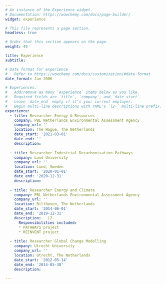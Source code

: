 ```yaml
---
# An instance of the Experience widget.
# Documentation: https://wowchemy.com/docs/page-builder/
widget: experience

# This file represents a page section.
headless: true

# Order that this section appears on the page.
weight: 40

title: Experience
subtitle:

# Date format for experience
#   Refer to https://wowchemy.com/docs/customization/#date-format
date_format: Jan 2006

# Experiences.
#   Add/remove as many `experience` items below as you like.
#   Required fields are `title`, `company`, and `date_start`.
#   Leave `date_end` empty if it's your current employer.
#   Begin multi-line descriptions with YAML's `|2-` multi-line prefix.
experience:
  - title: Researcher Energy & Resources
    company: PBL Netherlands Environmental Assessment Agency
    company_url: ''
    location: The Hague, The Netherlands
    date_start: '2021-03-01'
    date_end: ''
    description: 
        
  - title: Researcher Industrial Decarbonisation Pathways
    company: Lund University
    company_url: ''
    location: Lund, Sweden
    date_start: '2020-01-01'
    date_end: '2020-12-31'
    description: 
    
  - title: Researcher Energy and Climate
    company: PBL Netherlands Environmental Assessment Agency
    company_url: ''
    location: Bilthoven, The Netherlands
    date_start: '2014-06-01'
    date_end: '2019-12-31'
    description:   |2-
      Responsibilities included:
      * PATHWAYS project
      * REINVENT project
        
  - title: Researcher Global Change Modelling
    company: Utrecht University
    company_url: ''
    location: Utrecht, The Netherlands
    date_start: '2012-05-14'
    date_end: '2014-05-30'
    description:   
    
---
```

